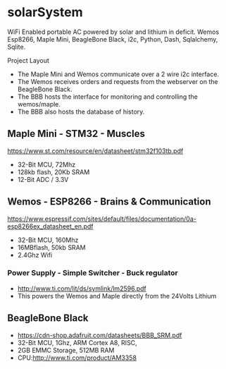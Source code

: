 # solarSystem
WiFi Enabled portable AC powered by solar and lithium in deficit. Wemos Esp8266, Maple Mini, BeagleBone Black, i2c, Python, Dash, Sqlalchemy, Sqlite.

Project Layout
* The Maple Mini and Wemos communicate over a 2 wire i2c interface.
* The Wemos receives orders and requests from the webserver on the BeagleBone Black.
* The BBB hosts the interface for monitoring and controlling the wemos/maple.
* The BBB also hosts the database of history.

## Maple Mini - STM32 - Muscles
https://www.st.com/resource/en/datasheet/stm32f103tb.pdf
* 32-Bit MCU, 72Mhz
* 128kb flash, 20Kb SRAM
* 12-Bit ADC / 3.3V


## Wemos - ESP8266 - Brains & Communication
https://www.espressif.com/sites/default/files/documentation/0a-esp8266ex_datasheet_en.pdf
* 32-Bit MCU, 160Mhz
* 16MBflash, 50kb SRAM
* 2.4Ghz Wifi


### Power Supply - Simple Switcher - Buck regulator
* http://www.ti.com/lit/ds/symlink/lm2596.pdf
* This powers the Wemos and Maple directly from the 24Volts Lithium


## BeagleBone Black
* https://cdn-shop.adafruit.com/datasheets/BBB_SRM.pdf
* 32-Bit MCU, 1Ghz, ARM Cortex A8, RISC, 
* 2GB EMMC Storage, 512MB RAM
* CPU:http://www.ti.com/product/AM3358
